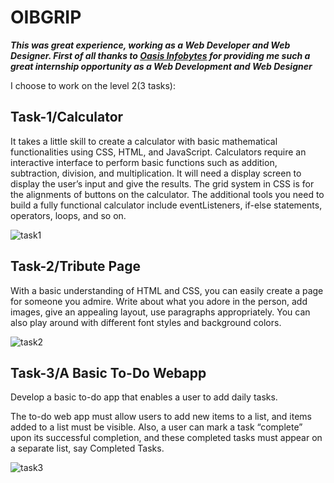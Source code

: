 # OIBGRIP

***This was great experience, working as a Web Developer and Web Designer. First of all thanks to [Oasis Infobytes](https://oasisinfobyte.com) for providing me such a great internship opportunity as a Web Development and Web Designer***

I choose to work on the level 2(3 tasks):

## <a> Task-1/Calculator </a>

It takes a little skill to create a calculator with basic mathematical functionalities using CSS, HTML, and JavaScript. Calculators require an interactive interface to perform basic functions such as addition, subtraction, division, and multiplication. It will need a  display screen to display the user’s input and give the results. The grid system in CSS is for the alignments of buttons on the calculator. The additional tools you need to build a fully functional calculator include eventListeners, if-else statements, operators, loops, and so on. 

![task1](https://media.discordapp.net/attachments/722342169352077332/1003373783693918262/unknown.png?width=1244&height=586)

## <a>Task-2/Tribute Page </a>

With a basic understanding of HTML and CSS, you can easily create a page for someone you admire. Write about what you adore in the person, add images, give an appealing layout, use paragraphs appropriately. You can also play around with different font styles and background colors.

![task2](https://media.discordapp.net/attachments/722342169352077332/1003372457664708678/unknown.png?width=1251&height=586)

## <a> Task-3/A Basic To-Do Webapp </a>

Develop a basic to-do app that enables a user to add daily tasks.

The to-do web app must allow users to add new items to a list, and items added to a list must be visible. Also, a user can mark a task “complete” upon its successful completion, and these completed tasks must appear on a separate list, say Completed Tasks.

![task3](https://media.discordapp.net/attachments/722342169352077332/1003373831089565736/unknown.png?width=1258&height=586)
